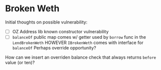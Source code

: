 # Broken Weth

Initial thoughts on possible vulnerability:

- [ ] OZ Address lib known constructor vulnerability
- [ ] `balanceOf` public map comes w/ getter used by `borrow` func in the `LendBrokenWeth` HOWEVER `IBrokenWeth` comes with interface for `balanceOf` Perhaps override opportunity?

How can we insert an overriden balance check that always returns `before` value (or ten)?